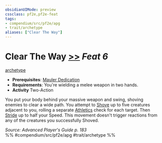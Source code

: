 ```yaml
---
obsidianUIMode: preview
cssclass: pf2e,pf2e-feat
tags:
- compendium/src/pf2e/apg
- trait/archetype
aliases: ["Clear The Way"]
---
```

# Clear The Way  [>>](rules/core-rulebook/chapter-9-playing-the-game.md#Actions "Two-Action") *Feat 6*  
[archetype](rules/traits/archetype.md)  

- **Prerequisites**: [Mauler Dedication](compendium/feats/mauler-dedication-apg.md)
- **Requirements**: You're wielding a melee weapon in two hands.
- **Activity** Two-Action

You put your body behind your massive weapon and swing, shoving enemies to clear a wide path. You attempt to [Shove](rules/actions/shove.md) up to five creatures adjacent to you, rolling a separate [Athletics](compendium/skills.md#Athletics) check for each target. Then [Stride](rules/actions/stride.md) up to half your Speed. This movement doesn't trigger reactions from any of the creatures you successfully Shoved.

*Source: Advanced Player's Guide p. 183*  
%% #compendium/src/pf2e/apg #trait/archetype %%